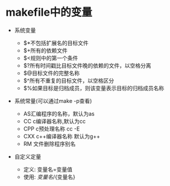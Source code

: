 # makefile中的变量
- 系统变量
	- $*不包括扩展名的目标文件
	- $+所有的依赖文件
	- $<规则中的第一个条件
	- $?所有时间戳比目标文件晚的依赖的文件，以空格分离
	- $@目标文件的完整名称
	- $^所有不重复的目标文件，以空格区分
	- $%如果目标是归档成员，则该变量表示目标的归档成员名称

- 系统常量(可以通过make -p查看)
	- AS汇编程序的名称，默认为as
	- CC c编译器名称,默认为cc
	- CPP c预处理名称 cc -E
	- CXX c++编译器名称 默认为g++
	- RM 文件删除程序别名

- 自定义定量
	- 定义: 变量名=变量值
	- 使用: ${变量名}/${变量名}

